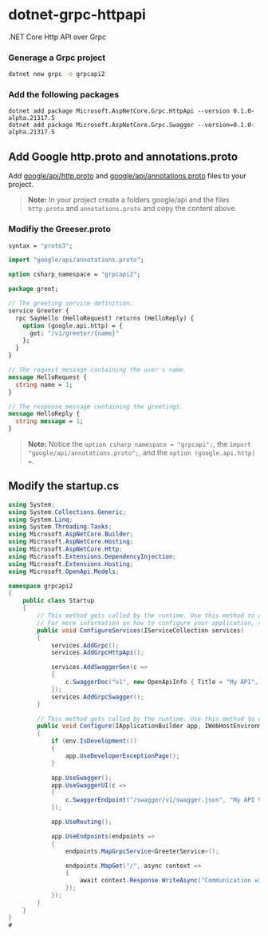 # dotnet-grpc-httpapi
.NET Core Http API over Grpc

### Generage a Grpc project

```bash
dotnet new grpc -o grpcapi2
```

### Add the following packages

```
dotnet add package Microsoft.AspNetCore.Grpc.HttpApi --version 0.1.0-alpha.21317.5
dotnet add package Microsoft.AspNetCore.Grpc.Swagger --version=0.1.0-alpha.21317.5
```

## Add Google http.proto and annotations.proto

Add [google/api/http.proto](https://github.com/aspnet/AspLabs/blob/c1e59cacf7b9606650d6ec38e54fa3a82377f360/src/GrpcHttpApi/sample/Proto/google/api/http.proto) and [google/api/annotations.proto](https://github.com/aspnet/AspLabs/blob/c1e59cacf7b9606650d6ec38e54fa3a82377f360/src/GrpcHttpApi/sample/Proto/google/api/annotations.proto) files to your project.

> **Note:** In your project create a folders google/api and the files `http.proto` and `annotations.proto` and copy the content above.

### Modifiy the Greeser.proto

```proto
syntax = "proto3";

import "google/api/annotations.proto";

option csharp_namespace = "grpcapi2";

package greet;

// The greeting service definition.
service Greeter {
  rpc SayHello (HelloRequest) returns (HelloReply) {
    option (google.api.http) = {
      get: "/v1/greeter/{name}"
    };
  }
}

// The request message containing the user's name.
message HelloRequest {
  string name = 1;
}

// The response message containing the greetings.
message HelloReply {
  string message = 1;
}
```

> **Note:** Notice the `option csharp_namespace = "grpcapi";`, the `import "google/api/annotations.proto";`, and the `option (google.api.http) =`.

## Modify the startup.cs

```c#
using System;
using System.Collections.Generic;
using System.Linq;
using System.Threading.Tasks;
using Microsoft.AspNetCore.Builder;
using Microsoft.AspNetCore.Hosting;
using Microsoft.AspNetCore.Http;
using Microsoft.Extensions.DependencyInjection;
using Microsoft.Extensions.Hosting;
using Microsoft.OpenApi.Models;

namespace grpcapi2
{
    public class Startup
    {
        // This method gets called by the runtime. Use this method to add services to the container.
        // For more information on how to configure your application, visit https://go.microsoft.com/fwlink/?LinkID=398940
        public void ConfigureServices(IServiceCollection services)
        {
            services.AddGrpc();
            services.AddGrpcHttpApi();

            services.AddSwaggerGen(c =>
            {
                c.SwaggerDoc("v1", new OpenApiInfo { Title = "My API", Version = "v1" });
            });
            services.AddGrpcSwagger();
        }

        // This method gets called by the runtime. Use this method to configure the HTTP request pipeline.
        public void Configure(IApplicationBuilder app, IWebHostEnvironment env)
        {
            if (env.IsDevelopment())
            {
                app.UseDeveloperExceptionPage();
            }

            app.UseSwagger();
            app.UseSwaggerUI(c =>
            {
                c.SwaggerEndpoint("/swagger/v1/swagger.json", "My API V1");
            });

            app.UseRouting();

            app.UseEndpoints(endpoints =>
            {
                endpoints.MapGrpcService<GreeterService>();

                endpoints.MapGet("/", async context =>
                {
                    await context.Response.WriteAsync("Communication with gRPC endpoints must be made through a gRPC client. To learn how to create a client, visit: https://go.microsoft.com/fwlink/?linkid=2086909");
                });
            });
        }
    }
}
#
